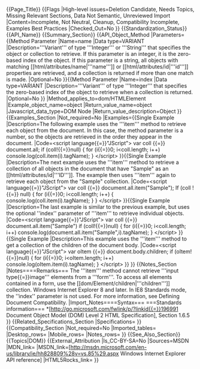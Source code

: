 {{Page_Title}}
{{Flags
|High-level issues=Deletion Candidate, Needs Topics, Missing Relevant Sections, Data Not Semantic, Unreviewed Import
|Content=Incomplete, Not Neutral, Cleanup, Compatibility Incomplete, Examples Best Practices
|Checked_Out=No
}}
{{Standardization_Status}}
{{API_Name}}
{{Summary_Section}}
{{API_Object_Method
|Parameters={{Method Parameter
|Name=name
|Data type=VARIANT
|Description='''Variant''' of type '''Integer''' or '''String''' that specifies the object or collection to retrieve. If this parameter is an integer, it is the zero-based index of the object. If this parameter is a string, all objects with matching [[html/attributes/name|'''name''']] or [[html/attributes/id|'''id''']] properties are retrieved, and a collection is returned if more than one match is made.
|Optional=No
}}{{Method Parameter
|Name=index
|Data type=VARIANT
|Description='''Variant''' of type '''Integer''' that specifies the zero-based index of the object to retrieve when a collection is returned.
|Optional=No
}}
|Method_applies_to=dom/HTMLElement
|Example_object_name=object
|Return_value_name=object
|Javascript_data_type=DOM Node
|Return_value_description=Object
}}
{{Examples_Section
|Not_required=No
|Examples={{Single Example
|Description=The following example uses the '''item''' method to retrieve each object from the document. In this case, the method parameter is a number, so the objects are retrieved in the order they appear in the document.
|Code=&lt;script language{{=}}"JScript"&gt;
var coll {{=}} document.all;
if (coll!{{=}}null) {
    for (i{{=}}0; i&lt;coll.length; i++) 
        console.log(coll.item(i).tagName);
}
&lt;/script&gt;
}}{{Single Example
|Description=The next example uses the '''item''' method to retrieve a collection of all objects in the document that have "Sample" as an [[html/attributes/id|'''ID''']]. The example then uses '''item''' again to retrieve each object from the "Sample" collection.
|Code=&lt;script language{{=}}"JScript"&gt;
var coll {{=}} document.all.item("Sample");
If (coll !{{=}} null) {
    for (i{{=}}0; i&lt;coll.length; i++) {
        console.log(coll.item(i).tagName);
    }
}
&lt;/script&gt;
}}{{Single Example
|Description=The last example is similar to the previous example, but uses the optional ''index'' parameter of '''item''' to retrieve individual objects.
|Code=&lt;script language{{=}}"JScript"&gt;
var coll {{=}} document.all.item("Sample")
if (coll!{{=}}null) {
    for (i{{=}}0; i&lt;coll.length; i++)
        console.log(document.all.item("Sample",i).tagName);
}
&lt;/script&gt;
}}{{Single Example
|Description=This example uses the '''item''' method to get a collection of the children of the document body.
|Code=&lt;script language{{=}}"JScript"&gt;
var oItem {{=}} document.body.children;
if (oItem!{{=}}null) {
    for (i{{=}}0; i&lt;oItem.length; i++) 
        console.log(oItem.item(i).tagName);
}
&lt;/script&gt;
}}
}}
{{Notes_Section
|Notes====Remarks===
The '''item''' method cannot retrieve '''input type{{=}}image''' elements from a '''form'''. To access all elements contained in a form, use the [[dom/Element/children|'''children''']] collection.
Windows Internet Explorer 8 and later. In IE8 Standards mode, the ''index'' parameter is not used.  For more information, see Defining Document Compatibility.
|Import_Notes====Syntax===
===Standards information===
*[http://go.microsoft.com/fwlink/p/?linkid{{=}}196991 Document Object Model (DOM) Level 2 HTML Specification], Section 1.6.5
}}
{{Related_Specifications_Section
|Specifications=
}}
{{Compatibility_Section
|Not_required=No
|Imported_tables=
|Desktop_rows=
|Mobile_rows=
|Notes_rows=
}}
{{See_Also_Section}}
{{Topics|DOM}}
{{External_Attribution
|Is_CC-BY-SA=No
|Sources=MSDN
|MDN_link=
|MSDN_link=[http://msdn.microsoft.com/en-us/library/ie/hh828809%28v=vs.85%29.aspx Windows Internet Explorer API reference]
|HTML5Rocks_link=
}}